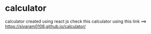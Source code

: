 # calculator
calculator created using react js
check this calculator using this link ==> https://sivaram0108.github.io/calculator/
